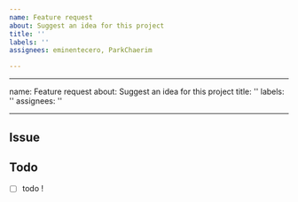 ```yaml
---
name: Feature request
about: Suggest an idea for this project
title: ''
labels: ''
assignees: eminentecero, ParkChaerim

---
```


---
name: Feature request
about: Suggest an idea for this project
title: ''
labels: ''
assignees: ''

---

## Issue
<!-- 구현한 기능에 대해 설명해주세요. -->


## Todo
<!-- 해야 할 일들을 적어주세요. -->
- [ ] todo !
